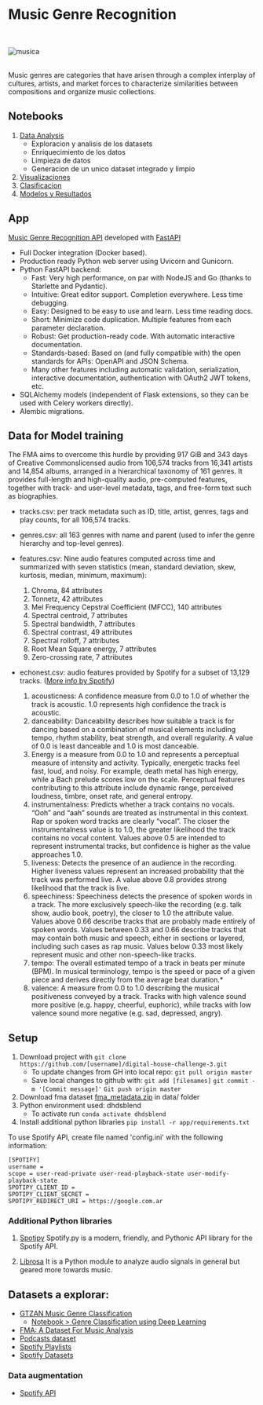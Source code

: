 # Music Genre Recognition

<br>

![musica](../static/musica.jpeg)

<br>
Music genres are categories that have arisen through a complex interplay of cultures, artists, and market forces to characterize similarities between compositions and organize music collections.

## Notebooks

1. [Data Analysis](notebooks/Data%20Analysis.ipynb)
    - Exploracion y analisis de los datasets
    - Enriquecimiento de los datos
    - Limpieza de datos
    - Generacion de un unico dataset integrado y limpio
2. [Visualizaciones](notebooks/Visualizaciones.ipynb)
3. [Clasificacion](notebooks/Clasificacion_Avanzada.ipynb)
4. [Modelos y Resultados](notebooks/Modelos_y_resultados.ipynb)


## App

[Music Genre Recognition API](app/README.md) developed with [FastAPI](https://fastapi.tiangolo.com/)

- Full Docker integration (Docker based).
- Production ready Python web server using Uvicorn and Gunicorn. 
- Python FastAPI backend:
    - Fast: Very high performance, on par with NodeJS and Go (thanks to Starlette and Pydantic).
    - Intuitive: Great editor support. Completion everywhere. Less time debugging.
    - Easy: Designed to be easy to use and learn. Less time reading docs.
    - Short: Minimize code duplication. Multiple features from each parameter declaration.
    - Robust: Get production-ready code. With automatic interactive documentation.
    - Standards-based: Based on (and fully compatible with) the open standards for APIs: OpenAPI and JSON Schema.
    - Many other features including automatic validation, serialization, interactive documentation, authentication with OAuth2 JWT tokens, etc.
- SQLAlchemy models (independent of Flask extensions, so they can be used with Celery workers directly).
- Alembic migrations.


## Data for Model training

The FMA aims to overcome this hurdle by providing 917 GiB and 343 days of Creative Commonslicensed audio from 106,574 tracks from 16,341 artists and 14,854 albums, arranged in a hierarchical taxonomy of 161 genres. It provides full-length and high-quality audio, pre-computed features, together with track- and user-level metadata, tags, and free-form text such as biographies.

- tracks.csv: per track metadata such as ID, title, artist, genres, tags and play counts, for all 106,574 tracks.

- genres.csv: all 163 genres with name and parent (used to infer the genre hierarchy and top-level genres).

- features.csv: Nine audio features computed across time and summarized with seven statistics (mean, standard deviation, skew, kurtosis, median, minimum, maximum):
    1. Chroma, 84 attributes
    2. Tonnetz, 42 attributes
    3. Mel Frequency Cepstral Coefficient (MFCC), 140 attributes
    4. Spectral centroid, 7 attributes
    5. Spectral bandwidth, 7 attributes
    6. Spectral contrast, 49 attributes
    7. Spectral rolloff, 7 attributes
    8. Root Mean Square energy, 7 attributes
    9. Zero-crossing rate, 7 attributes


- echonest.csv: audio features provided by Spotify for a subset of 13,129 tracks. ([More info by Spotify](https://developer.spotify.com/documentation/web-api/reference/#endpoint-get-audio-features))
    1. acousticness: A confidence measure from 0.0 to 1.0 of whether the track is acoustic. 1.0 represents high confidence the track is acoustic.
    2. danceability: Danceability describes how suitable a track is for dancing based on a combination of musical elements including tempo, rhythm stability, beat strength, and overall regularity. A value of 0.0 is least danceable and 1.0 is most danceable.
    3. Energy is a measure from 0.0 to 1.0 and represents a perceptual measure of intensity and activity. Typically, energetic tracks feel fast, loud, and noisy. For example, death metal has high energy, while a Bach prelude scores low on the scale. Perceptual features contributing to this attribute include dynamic range, perceived loudness, timbre, onset rate, and general entropy.
    4. instrumentalness: Predicts whether a track contains no vocals. “Ooh” and “aah” sounds are treated as instrumental in this context. Rap or spoken word tracks are clearly “vocal”. The closer the instrumentalness value is to 1.0, the greater likelihood the track contains no vocal content. Values above 0.5 are intended to represent instrumental tracks, but confidence is higher as the value approaches 1.0.
    5. liveness: Detects the presence of an audience in the recording. Higher liveness values represent an increased probability that the track was performed live. A value above 0.8 provides strong likelihood that the track is live.
    6. speechiness: Speechiness detects the presence of spoken words in a track. The more exclusively speech-like the recording (e.g. talk show, audio book, poetry), the closer to 1.0 the attribute value. Values above 0.66 describe tracks that are probably made entirely of spoken words. Values between 0.33 and 0.66 describe tracks that may contain both music and speech, either in sections or layered, including such cases as rap music. Values below 0.33 most likely represent music and other non-speech-like tracks.
    7. tempo: The overall estimated tempo of a track in beats per minute (BPM). In musical terminology, tempo is the speed or pace of a given piece and derives directly from the average beat duration.*
    8. valence: A measure from 0.0 to 1.0 describing the musical positiveness conveyed by a track. Tracks with high valence sound more positive (e.g. happy, cheerful, euphoric), while tracks with low valence sound more negative (e.g. sad, depressed, angry).


## Setup

1. Download project with 
`git clone https://github.com/[username]/digital-house-challenge-3.git`
    - To update changes from GH into local repo: 
        `git pull origin master`
    - Save local changes to github with:
        `git add [filenames]`
        `git commit -m '[Commit message]'`
        `Git push origin master`
2. Download fma dataset [fma_metadata.zip](https://os.unil.cloud.switch.ch/fma/fma_metadata.zip) in data/ folder
3. Python environment used: dhdsblend
    - To activate run `conda activate dhdsblend`
4. Install additional python libraries `pip install -r app/requirements.txt`


To use Spotify API, create file named 'config.ini' with the following information:

```
[SPOTIFY]
username = 
scope = user-read-private user-read-playback-state user-modify-playback-state
SPOTIPY_CLIENT_ID = 
SPOTIPY_CLIENT_SECRET = 
SPOTIPY_REDIRECT_URI = https://google.com.ar
```

### Additional Python libraries

1. [Spotipy](https://spotifypy.readthedocs.io/en/latest/)
Spotify.py is a modern, friendly, and Pythonic API library for the Spotify API.

2. [Librosa](https://librosa.org/doc/latest/index.html)
It is a Python module to analyze audio signals in general but geared more towards music.


## Datasets a explorar:
- [GTZAN Music Genre Classification](https://www.kaggle.com/andradaolteanu/gtzan-dataset-music-genre-classification)
  - [Notebook > Genre Classification using Deep Learning](https://www.kaggle.com/imsparsh/gtzan-genre-classification-deep-learning-val-92-4?scriptVersionId=50852675)
- [FMA: A Dataset For Music Analysis](https://github.com/mdeff/fma)
- [Podcasts dataset](https://podcastsdataset.byspotify.com/)
- [Spotify Playlists](chrome-extension://klbibkeccnjlkjkiokjodocebajanakg/suspended.html#ttl=AIcrowd%20%7C%20Spotify%20Million%20Playlist%20Dataset%20Challenge%20%7C%20Challenges&pos=2287&uri=https://www.aicrowd.com/challenges/spotify-million-playlist-dataset-challenge)
- [Spotify Datasets](https://research.atspotify.com/datasets/)

### Data augmentation
- [Spotify API](https://developer.spotify.com/documentation/web-api/reference/tracks/)
